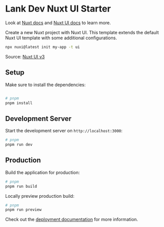 # Lank Dev Nuxt UI Starter

Look at [Nuxt docs](https://nuxt.com/docs/getting-started/introduction) and [Nuxt UI docs](https://ui.nuxt.com) to learn more.

Create a new Nuxt project with Nuxt UI. This template extends the default Nuxt UI template with some additional configurations.

```bash
npx nuxi@latest init my-app -t ui
```

Source: [Nuxt UI v3](https://nuxt.com/blog/nuxt-ui-v3)

## Setup

Make sure to install the dependencies:

```bash

# pnpm
pnpm install
```

## Development Server

Start the development server on `http://localhost:3000`:

```bash
# pnpm
pnpm run dev
```

## Production

Build the application for production:

```bash
# pnpm
pnpm run build
```

Locally preview production build:

```bash
# pnpm
pnpm run preview
```

Check out the [deployment documentation](https://nuxt.com/docs/getting-started/deployment) for more information.
